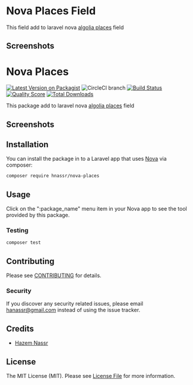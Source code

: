 
# Nova Places Field

This field add to laravel nova [algolia places](https://github.com/algolia/places) field

## Screenshots

# Nova Places

[![Latest Version on Packagist](https://img.shields.io/packagist/v/:vendor/:package_name.svg?style=flat-square)](https://packagist.org/packages/:vendor/:package_name)
![CircleCI branch](https://img.shields.io/circleci/project/github/:vendor/:package_name/master.svg?style=flat-square)
[![Build Status](https://img.shields.io/travis/:vendor/:package_name/master.svg?style=flat-square)](https://travis-ci.org/:vendor/:package_name)
[![Quality Score](https://img.shields.io/scrutinizer/g/:vendor/:package_name.svg?style=flat-square)](https://scrutinizer-ci.com/g/:vendor/:package_name)
[![Total Downloads](https://img.shields.io/packagist/dt/:vendor/:package_name.svg?style=flat-square)](https://packagist.org/packages/:vendor/:package_name)


This package add to laravel nova [algolia places](https://github.com/algolia/places) field

## Screenshots

## Installation

You can install the package in to a Laravel app that uses [Nova](https://nova.laravel.com) via composer:

```bash
composer require hnassr/nova-places
```

## Usage

Click on the ":package_name" menu item in your Nova app to see the tool provided by this package.

### Testing

``` bash
composer test
```

## Contributing

Please see [CONTRIBUTING](CONTRIBUTING.md) for details.

### Security

If you discover any security related issues, please email hanassr@gmail.com instead of using the issue tracker.

## Credits

- [Hazem Nassr](https://github.com/:hnassr)

## License

The MIT License (MIT). Please see [License File](LICENSE.md) for more information.
